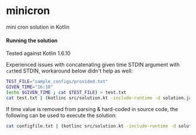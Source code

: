 # minicron

mini cron solution in Kotlin

#### Running the solution

Tested against Kotlin 1.6.10

Experienced issues with concatenating given time STDIN argument with `cat`ted STDIN, workaround below didn't help as
well:

```bash
TEST_FILE="sample_configs/provided.txt"
GIVEN_TIME="16:10"
(echo $GIVEN_TIME ; cat $TEST_FILE) > test.txt
cat test.txt | (kotlinc src/solution.kt -include-runtime -d solution.jar) && java -jar solution.jar
```

If time value is removed from parsing & hard-coded in source code, the following can be used to execute the solution:

```bash
cat configfile.txt | (kotlinc src/solution.kt -include-runtime -d solution.jar) && java -jar solution.jar  
```